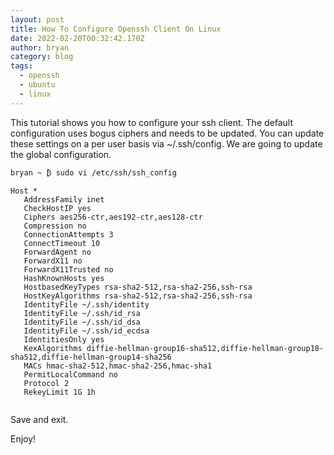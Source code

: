 ```yaml
---
layout: post
title: How To Configure Openssh Client On Linux
date: 2022-02-20T00:32:42.170Z
author: bryan
category: blog
tags:
  - openssh
  - ubuntu
  - linux
---
```

This tutorial shows you how to configure your ssh client. The default configuration uses bogus ciphers and needs to be updated. You can update these settings on a per user basis via ~/.ssh/config. We are going to update the global configuration.

```
bryan ~ ₿ sudo vi /etc/ssh/ssh_config

Host *
   AddressFamily inet
   CheckHostIP yes
   Ciphers aes256-ctr,aes192-ctr,aes128-ctr
   Compression no
   ConnectionAttempts 3
   ConnectTimeout 10
   ForwardAgent no
   ForwardX11 no
   ForwardX11Trusted no
   HashKnownHosts yes
   HostbasedKeyTypes rsa-sha2-512,rsa-sha2-256,ssh-rsa
   HostKeyAlgorithms rsa-sha2-512,rsa-sha2-256,ssh-rsa
   IdentityFile ~/.ssh/identity
   IdentityFile ~/.ssh/id_rsa
   IdentityFile ~/.ssh/id_dsa
   IdentityFile ~/.ssh/id_ecdsa
   IdentitiesOnly yes
   KexAlgorithms diffie-hellman-group16-sha512,diffie-hellman-group18-sha512,diffie-hellman-group14-sha256
   MACs hmac-sha2-512,hmac-sha2-256,hmac-sha1
   PermitLocalCommand no
   Protocol 2
   RekeyLimit 1G 1h
   
```

Save and exit.

Enjoy!